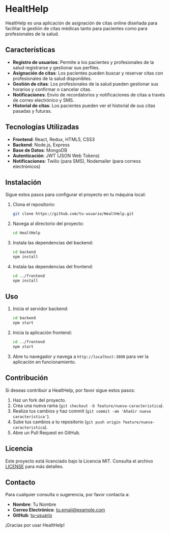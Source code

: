 # HealtHelp

HealtHelp es una aplicación de asignación de citas online diseñada para facilitar la gestión de citas médicas tanto para pacientes como para profesionales de la salud.

## Características

- **Registro de usuarios**: Permite a los pacientes y profesionales de la salud registrarse y gestionar sus perfiles.
- **Asignación de citas**: Los pacientes pueden buscar y reservar citas con profesionales de la salud disponibles.
- **Gestión de citas**: Los profesionales de la salud pueden gestionar sus horarios y confirmar o cancelar citas.
- **Notificaciones**: Envío de recordatorios y notificaciones de citas a través de correo electrónico y SMS.
- **Historial de citas**: Los pacientes pueden ver el historial de sus citas pasadas y futuras.

## Tecnologías Utilizadas

- **Frontend**: React, Redux, HTML5, CSS3
- **Backend**: Node.js, Express
- **Base de Datos**: MongoDB
- **Autenticación**: JWT (JSON Web Tokens)
- **Notificaciones**: Twilio (para SMS), Nodemailer (para correos electrónicos)

## Instalación

Sigue estos pasos para configurar el proyecto en tu máquina local:

1. Clona el repositorio:
    ```sh
    git clone https://github.com/tu-usuario/HealtHelp.git
    ```

2. Navega al directorio del proyecto:
    ```sh
    cd HealtHelp
    ```

3. Instala las dependencias del backend:
    ```sh
    cd backend
    npm install
    ```

4. Instala las dependencias del frontend:
    ```sh
    cd ../frontend
    npm install
    ```

## Uso

1. Inicia el servidor backend:
    ```sh
    cd backend
    npm start
    ```

2. Inicia la aplicación frontend:
    ```sh
    cd ../frontend
    npm start
    ```

3. Abre tu navegador y navega a `http://localhost:3000` para ver la aplicación en funcionamiento.

## Contribución

Si deseas contribuir a HealtHelp, por favor sigue estos pasos:

1. Haz un fork del proyecto.
2. Crea una nueva rama (`git checkout -b feature/nueva-caracteristica`).
3. Realiza tus cambios y haz commit (`git commit -am 'Añadir nueva característica'`).
4. Sube tus cambios a tu repositorio (`git push origin feature/nueva-caracteristica`).
5. Abre un Pull Request en GitHub.

## Licencia

Este proyecto está licenciado bajo la Licencia MIT. Consulta el archivo [LICENSE](LICENSE) para más detalles.

## Contacto

Para cualquier consulta o sugerencia, por favor contacta a:

- **Nombre**: Tu Nombre
- **Correo Electrónico**: tu.email@example.com
- **GitHub**: [tu-usuario](https://github.com/tu-usuario)

¡Gracias por usar HealtHelp!
